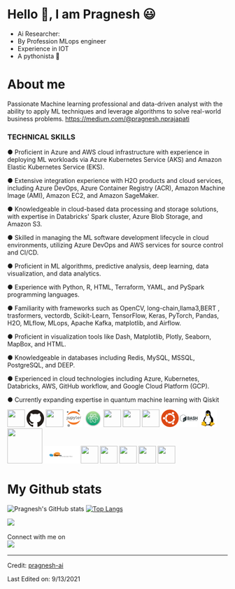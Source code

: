 # Hello :wave:, I am Pragnesh 😃 
- Ai Researcher:
- By Profession  MLops engineer
- Experience in IOT
- A pythonista 🐍

# About me
Passionate Machine learning professional and data-driven analyst with the ability to apply ML techniques and leverage algorithms to solve real-world business problems.
https://medium.com/@pragnesh.nprajapati

### TECHNICAL SKILLS
● Proficient in Azure and AWS cloud infrastructure with experience in deploying ML workloads via
Azure Kubernetes Service (AKS) and Amazon Elastic Kubernetes Service (EKS).

● Extensive integration experience with H2O products and cloud services, including Azure DevOps,
Azure Container Registry (ACR), Amazon Machine Image (AMI), Amazon EC2, and Amazon
SageMaker.

● Knowledgeable in cloud-based data processing and storage solutions, with expertise in
Databricks' Spark cluster, Azure Blob Storage, and Amazon S3.

● Skilled in managing the ML software development lifecycle in cloud environments, utilizing Azure
DevOps and AWS services for source control and CI/CD.

● Proficient in ML algorithms, predictive analysis, deep learning, data visualization, and data
analytics.

● Experience with Python, R, HTML, Terraform, YAML, and PySpark programming languages.

● Familiarity with frameworks such as OpenCV, long-chain,llama3,BERT , trasformers, vectordb,
Scikit-Learn, TensorFlow, Keras, PyTorch, Pandas, H2O, MLflow, MLops, Apache Kafka, matplotlib,
and Airflow.

● Proficient in visualization tools like Dash, Matplotlib, Plotly, Seaborn, MapBox, and HTML.

● Knowledgeable in databases including Redis, MySQL, MSSQL, PostgreSQL, and DEEP.

● Experienced in cloud technologies including Azure, Kubernetes, Databricks, AWS, GitHub
workflow, and Google Cloud Platform (GCP).


● Currently expanding expertise in quantum machine learning with Qiskit



<code><img height="40" width="40" src="https://upload.wikimedia.org/wikipedia/commons/thumb/c/c3/Python-logo-notext.svg/110px-Python-logo-notext.svg.png"></code>
<code><img height="40" width="40" src="https://raw.githubusercontent.com/github/explore/80688e429a7d4ef2fca1e82350fe8e3517d3494d/topics/github-api/github-api.png"></code>
<code><img height="40" width="40" src="https://databricks.com/wp-content/uploads/2021/07/Logo_sm.svg"></code>
<code><img height="40" width="40" src="https://raw.githubusercontent.com/github/explore/80688e429a7d4ef2fca1e82350fe8e3517d3494d/topics/jupyter-notebook/jupyter-notebook.png"></code>
<code><img height="40" width="40" src="https://raw.githubusercontent.com/github/explore/80688e429a7d4ef2fca1e82350fe8e3517d3494d/topics/atom/atom.png"></code>
<code><img height="40" width="40" src="https://www.h2o.ai/wp-content/themes/h2o2018/templates/dist/images/h2o_logo.svg"></code>
<code><img height="40" width="40" src= "https://upload.wikimedia.org/wikipedia/commons/2/2d/Tensorflow_logo.svg"></code>
<code><img height="40" width="40" src= "https://pytorch.org/assets/images/pytorch-logo.png"></code>
<code><img height="40" width="40" src="https://raw.githubusercontent.com/github/explore/80688e429a7d4ef2fca1e82350fe8e3517d3494d/topics/ubuntu/ubuntu.png"></code>
<code><img height="40" width="40" src= "https://raw.githubusercontent.com/github/explore/80688e429a7d4ef2fca1e82350fe8e3517d3494d/topics/bash/bash.png"></code>
<code><img height="40" width="40" src= "https://raw.githubusercontent.com/github/explore/80688e429a7d4ef2fca1e82350fe8e3517d3494d/topics/linux/linux.png"></code>
<code><img height="80" width="80" src="https://upload.wikimedia.org/wikipedia/commons/thumb/3/32/OpenCV_Logo_with_text_svg_version.svg/180px-OpenCV_Logo_with_text_svg_version.svg.png"></code>
<code><img height="40" width="80" src="https://github.com/scikit-learn/scikit-learn/blob/main/doc/logos/scikit-learn-logo.svg"></code>
<code><img height="40" width="40" src="https://upload.wikimedia.org/wikipedia/commons/thumb/a/ae/Keras_logo.svg/180px-Keras_logo.svg.png"></code>
<code><img height="40" width="40" src="https://upload.wikimedia.org/wikipedia/commons/thumb/a/a8/Microsoft_Azure_Logo.svg/220px-Microsoft_Azure_Logo.svg.png"></code>
<code><img height="40" width="40" src="https://upload.wikimedia.org/wikipedia/commons/thumb/3/39/Kubernetes_logo_without_workmark.svg/84px-Kubernetes_logo_without_workmark.svg.png"></code>
<code><img height="40" width="40" src="https://mlflow.org/images/MLflow-logo-final-white-TM.png"></code>
<code><img height="40" width="40" src="https://spark.apache.org/images/spark-logo-trademark.png"></code>




# My Github stats
![Pragnesh's GitHub stats](https://github-readme-stats.vercel.app/api?username=pragnesh-ai&hide=issues&show_icons=true&theme=gotham)
[![Top Langs](https://github-readme-stats.vercel.app/api/top-langs/?username=pragnesh-ai&layout=compact&theme=gotham)](https://github.com/anuraghazra/github-readme-stats)

<a href="https://wakatime.com"><img src="https://wakatime.com/share/@pragnesh-ai/79cd408d-2c54-421e-aef3-ef0007369468.png" width = 400px /></a>




<p>Connect with me on
<br>	
<a target="_blank" href="https://mail.google.com/mail/u/0/?tab=rm&ogbl#inbox"><img src="https://img.shields.io/badge/-Gmail-D14836?style=for-the-badge&logo=Gmail&logoColor=white"></img></a>


<br>
</p>

------

Credit: [pragnesh-ai](https://github.com/pragnesh-ai)

Last Edited on: 9/13/2021
